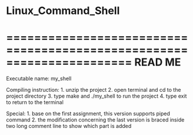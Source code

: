 # Linux_Command_Shell
======================================================================
	READ ME
======================================================================

Executable name:	my_shell

Compiling instruction:	1. unzip the project
			2. open terminal and cd to the project directory
			3. type make and ./my_shell to run the project
			4. type exit to return to the terminal

Special:		1. base on the first assignment, this version supports piped command
			2. the modification concerning the last version is braced inside two long 					comment line to show which part is added
